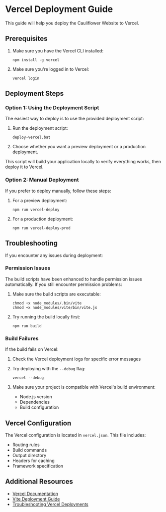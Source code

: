 # Vercel Deployment Guide

This guide will help you deploy the Cauliflower Website to Vercel.

## Prerequisites

1. Make sure you have the Vercel CLI installed:
   ```
   npm install -g vercel
   ```

2. Make sure you're logged in to Vercel:
   ```
   vercel login
   ```

## Deployment Steps

### Option 1: Using the Deployment Script

The easiest way to deploy is to use the provided deployment script:

1. Run the deployment script:
   ```
   deploy-vercel.bat
   ```

2. Choose whether you want a preview deployment or a production deployment.

This script will build your application locally to verify everything works, then deploy it to Vercel.

### Option 2: Manual Deployment

If you prefer to deploy manually, follow these steps:

1. For a preview deployment:
   ```
   npm run vercel-deploy
   ```

2. For a production deployment:
   ```
   npm run vercel-deploy-prod
   ```

## Troubleshooting

If you encounter any issues during deployment:

### Permission Issues

The build scripts have been enhanced to handle permission issues automatically. If you still encounter permission problems:

1. Make sure the build scripts are executable:
   ```
   chmod +x node_modules/.bin/vite
   chmod +x node_modules/vite/bin/vite.js
   ```

2. Try running the build locally first:
   ```
   npm run build
   ```

### Build Failures

If the build fails on Vercel:

1. Check the Vercel deployment logs for specific error messages
2. Try deploying with the `--debug` flag:
   ```
   vercel --debug
   ```

3. Make sure your project is compatible with Vercel's build environment:
   - Node.js version
   - Dependencies
   - Build configuration

## Vercel Configuration

The Vercel configuration is located in `vercel.json`. This file includes:

- Routing rules
- Build commands
- Output directory
- Headers for caching
- Framework specification

## Additional Resources

- [Vercel Documentation](https://vercel.com/docs)
- [Vite Deployment Guide](https://vitejs.dev/guide/static-deploy.html#vercel)
- [Troubleshooting Vercel Deployments](https://vercel.com/guides/troubleshooting-vercel-deployments)